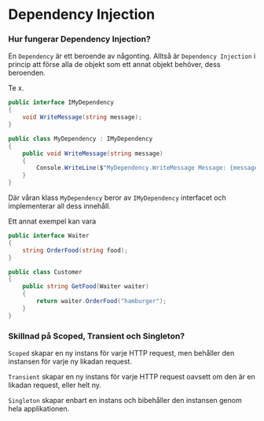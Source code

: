 ﻿# Dependency Injection

### Hur fungerar Dependency Injection?
En ``Dependency`` är ett beroende av någonting. Alltså är ``Dependency Injection`` i princip att förse alla de objekt som ett annat objekt behöver, dess beroenden.  
  
Te x. 
```cs
public interface IMyDependency
{
    void WriteMessage(string message);
}

public class MyDependency : IMyDependency
{
    public void WriteMessage(string message)
    {
        Console.WriteLine($"MyDependency.WriteMessage Message: {message}");
    }
}
```  
Där våran klass ``MyDependency`` beror av ``IMyDependency`` interfacet och implementerar all dess innehåll.  
  
Ett annat exempel kan vara  
```cs
public interface Waiter 
{
    string OrderFood(string food);
}

public class Customer 
{
    public string GetFood(Waiter waiter) 
    {
        return waiter.OrderFood("hamburger");
    }
}
```
  
### Skillnad på Scoped, Transient och Singleton?
``Scoped`` skapar en ny instans för varje HTTP request, men behåller den instansen för varje ny likadan request.  
  
``Transient`` skapar en ny instans för varje HTTP request oavsett om den är en likadan request, eller helt ny.  
  
``Singleton`` skapar enbart en instans och bibehåller den instansen genom hela applikationen.